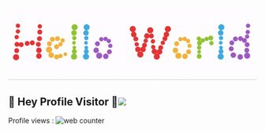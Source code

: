 <p align="center">
  <img src="https://github.com/AkshayAnil1080/AkshayAnil1080/blob/master/readme.gif">
</p>

## :rainbow: Hey Profile Visitor :eyes:<img src="https://raw.githubusercontent.com/iampavangandhi/iampavangandhi/master/gifs/Hi.gif" width="30px">
<p style="text-align:left;">Profile views : <img src="https://hitwebcounter.com/counter/counter.php?page=7738126&style=0006&nbdigits=9&type=page&initCount=101" title="Free Counter" Alt="web counter"   border="0" /> </p>

